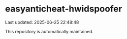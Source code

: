 # easyanticheat-hwidspoofer

Last updated: 2025-06-25 22:48:48

This repository is automatically maintained.

